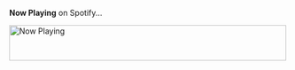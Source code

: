 **Now Playing** on Spotify...

<a href="https://now-playing-joshlmao.vercel.app/now-playing?open">
    <img src="https://now-playing-joshlmao.vercel.app/now-playing" width="500" height="64" alt="Now Playing">
</a>
